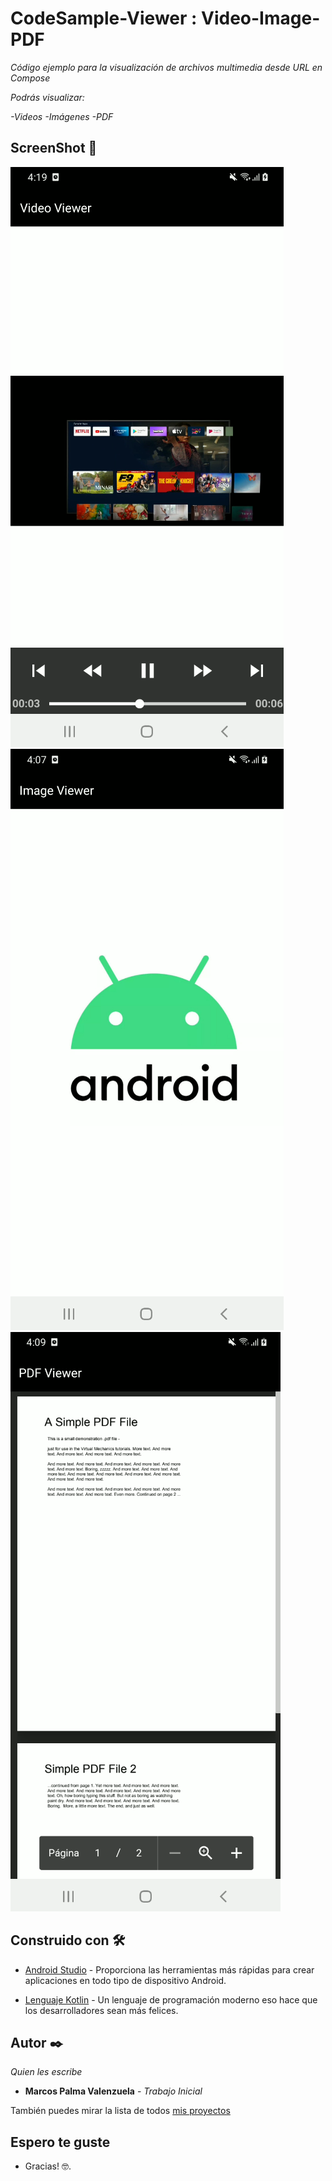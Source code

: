 # CodeSample-Viewer : Video-Image-PDF

_Código ejemplo para la visualización de archivos multimedia desde URL en Compose_

_Podrás visualizar:_

_-Videos_
_-Imágenes_
_-PDF_

## ScreenShot 📲

![Viewer Video](https://github.com/MALPV/CodeSample-Video-Image-PDF/blob/main/screenshots/video_viewer.png)
![Viewer Image](https://github.com/MALPV/CodeSample-Video-Image-PDF/blob/main/screenshots/image_viewer.png)
![Viewer PDF](https://github.com/MALPV/CodeSample-Video-Image-PDF/blob/main/screenshots/pdf_viewer.png)

## Construido con 🛠️

* [Android Studio](https://developer.android.com/) - Proporciona las herramientas más rápidas
para crear aplicaciones en todo tipo de dispositivo Android.

* [Lenguaje Kotlin](https://kotlinlang.org/) - Un lenguaje de programación moderno
eso hace que los desarrolladores sean más felices.

## Autor ✒️

_Quien les escribe_

* **Marcos Palma Valenzuela** - *Trabajo Inicial* 

También puedes mirar la lista de todos [mis proyectos](https://github.com/MALPV)

## Espero te guste
* Gracias! 🤓.

